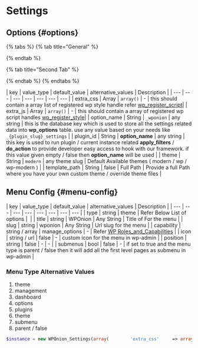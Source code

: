# Settings

## Options {#options}

{% tabs %}
{% tab title="General" %}

{% endtab %}

{% tab title="Second Tab" %}

{% endtab %}
{% endtabs %}

| key | value\_type | default\_value | alternative\_values | Description |
| --- | --- | --- | --- | --- | --- | --- |
| extra\_css | Array | `array()` | - | this should contain a array list of registered wp style handle refer [wp\_register\_script](https://developer.wordpress.org/reference/functions/wp_register_script/)​ |
| extra\_js | Array | `array()` | - | this should contain a array of registered wp script handles [wp\_register\_style](https://developer.wordpress.org/reference/functions/wp_register_style/)​ |
| option\_name | String | `_wponion` | any string | this is the database key which is used to store all the settings related data into **wp\_options** table. use any value based on your needs like `_{plugin_slug}_settings` |
| plugin\_id | String | **option\_name** | any string | this key is used to run plugin / current instance related **apply\_filters** / **do\_action** to provide developer easy access to hook with our framework. if this value given empty / false then **option\_name** will be used |
| theme | String | `modern` | any theme slug | Default Available themes \( modern / wp / wp-modern \) |
| template\_path | String | false | Full Path | Provide a full Path where you have your own custom theme / override theme files |

## Menu Config {#menu-config}

| key | value\_type | default\_value | alternative\_values | Description |
| --- | --- | --- | --- | --- | --- | --- | --- |
| type | string | theme | Refer Below List of options | ​ |
| title | string | WPOnion | Any String | Title of For the menu |
| slug | string | wponion | Any String | Url slug for the menu |
| capability | string / array | manage\_options | - | Refer [WP Roles\_and\_Capabilities](https://codex.wordpress.org/Roles_and_Capabilities)​ |
| icon | string / url | false | - | custom icon for the menu in wp-admin |
| position | string | false | - | - |
| submenus | bool | false | - | if set to true and the menu type is parent / false then it will add all the first level pages as submenu in wp-admin |

### Menu Type Alternative Values

1. theme
2. management
3. dashboard
4. options
5. plugins
6. theme
7. submenu
8. parent / false

```php
$instance = new WPOnion_Settings(array(        'extra_css'     => array( 'plugin-css-1' ),	'extra_js'      => array( 'plugin-js-1' ),	'option_name'   => '_wpboilerplate_settings',	'template_path' => false,	'menu'          => array(		'type'       => 'parent',		'title'      => 'WP Onion',		'capability' => 'manage_options',		'icon'       => false, # Or Provide A Actual URL of the icon		'position'   => false, #set to false to auto set via wp		'slug'       => 'wponion',		'submenus'   => true,	),	'theme'         => 'wp',	'plugin_id'     => 'boilerplate',));
```



